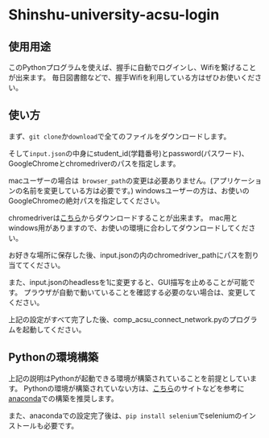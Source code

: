 # Shinshu-university-acsu-login

## 使用用途
このPythonプログラムを使えば、握手に自動でログインし、Wifiを繋げることが出来ます。
毎日図書館などで、握手Wifiを利用している方はぜひお使いください。

## 使い方
まず、`` git clone ``か``download``で全てのファイルをダウンロードします。

そして``input.json``の中身にstudent_id(学籍番号)とpassword(パスワード)、GoogleChromeとchromedriverのパスを指定します。


macユーザーの場合は`` browser_path``の変更は必要ありません。(アプリケーションの名前を変更している方は必要です。)
windowsユーザーの方は、お使いのGoogleChromeの絶対パスを指定してください。

chromedriverは[こちら](https://chromedriver.storage.googleapis.com/index.html?path=2.35/ "chromedirver")からダウンロードすることが出来ます。
mac用とwindows用がありますので、お使いの環境に合わしてダウンロードしてください。

お好きな場所に保存した後、input.jsonの内のchromedriver_pathにパスを割り当ててください。


また、input.jsonのheadlessを1に変更すると、GUI描写を止めることが可能です。
プラウザが自動で動いていることを確認する必要のない場合は、変更してください。


上記の設定がすべて完了した後、comp_acsu_connect_network.pyのプログラムを起動してください。

## Pythonの環境構築
上記の説明はPythonが起動できる環境が構築されていることを前提としています。
Pythonの環境が構築されていない方は、[こちら](https://qiita.com/t2y/items/2a3eb58103e85d8064b6)のサイトなどを参考に[anaconda](https://www.anaconda.com/download/#macos)での構築を推奨します。

また、anacondaでの設定完了後は、``pip install selenium``でseleniumのインストールも必要です。
